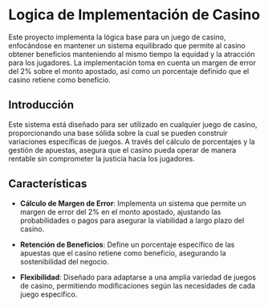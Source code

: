 # Logica de Implementación de Casino

Este proyecto implementa la lógica base para un juego de casino, enfocándose en mantener un sistema equilibrado que permite al casino obtener beneficios manteniendo al mismo tiempo la equidad y la atracción para los jugadores. La implementación toma en cuenta un margen de error del 2% sobre el monto apostado, así como un porcentaje definido que el casino retiene como beneficio.

## Introducción

Este sistema está diseñado para ser utilizado en cualquier juego de casino, proporcionando una base sólida sobre la cual se pueden construir variaciones específicas de juegos. A través del cálculo de porcentajes y la gestión de apuestas, asegura que el casino pueda operar de manera rentable sin comprometer la justicia hacia los jugadores.

## Características

- **Cálculo de Margen de Error**: Implementa un sistema que permite un margen de error del 2% en el monto apostado, ajustando las probabilidades o pagos para asegurar la viabilidad a largo plazo del casino.

- **Retención de Beneficios**: Define un porcentaje específico de las apuestas que el casino retiene como beneficio, asegurando la sostenibilidad del negocio.

- **Flexibilidad**: Diseñado para adaptarse a una amplia variedad de juegos de casino, permitiendo modificaciones según las necesidades de cada juego específico.
